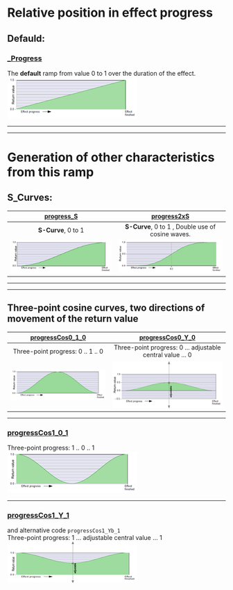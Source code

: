# Relative position in effect progress
## Defauld:

### [_Progress](_Progress.md)  
The **default** ramp from value 0 to 1 over the duration of the effect.  
[![](images/thumbnails/_Progress.png)](_Progress.md) 
  
---
---
  
# Generation of other characteristics from this ramp
  
## S_Curves:

|              [progress_S](progress_S.md)                |             [progress2xS](progress2xS.md)                  |
|:-------------------------------------------------------:|:----------------------------------------------------------:|
|            **S-Curve**, 0 to 1                          |   **S-Curve**, 0 to 1  ,  Double use of cosine waves.      |
|[![](images/thumbnails/progress_S.png)](progress_S.md)   | [![](images/thumbnails/progress2xS.png)](progress2xS.md)   |

---
---


  
## Three-point cosine curves, two directions of movement of the return value
  

|         [progressCos0_1_0](progressCos0_1_0.md)                   |             [progressCos0_Y_0](progressCos0_Y_0.md)              |
|:-----------------------------------------------------------------:|:----------------------------------------------------------------:|
|              Three-point progress: 0 .. 1 .. 0                    |  Three-point progress: 0 ...  adjustable central value  ... 0    |
|[![](images/thumbnails/progressCos0_1_0.png)](progressCos0_1_0.md) | [![](images/thumbnails/progressCos0_Y_0.png)](progressCos0_Y_0.md)|




---
   
### [progressCos1_0_1](progressCos1_0_1.md)  
Three-point progress: 1 .. 0 .. 1  
[![](images/thumbnails/progressCos1_0_1.png)](progressCos1_0_1.md)  

---
 
### [progressCos1_Y_1](progressCos1_Y_1.md)  
  and alternative code `progressCos1_Yb_1`  
Three-point progress: 1 ...  adjustable central value  ... 1  
[![](images/thumbnails/progressCos1_Y_1.png)](progressCos1_Y_1.md)  


